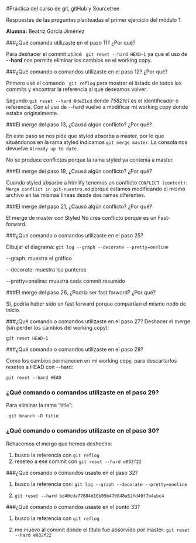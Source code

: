 #Práctica del curso de git, gitHub y Sourcetree

Respuestas de las preguntas planteadas el primer ejercicio del módulo 1. 

**Alumna:** Beatriz García Jiménez


###¿Qué comando utilizaste en el paso 11? ¿Por qué?

Para deshacer el commit utilicé ``` git reset --hard HEAD~1``` ya que el uso de **--hard** nos permite eliminar los cambios en el working copy.

###¿Qué comando o comandos utilizaste en el paso 12? ¿Por qué? 

Primero usé el comando ``` git reflog``` para mostrar el listado de todos los commits y encontrar la referencia al que deseamos volver.

Segundo ```git reset --hard 0de11cd``` donde  *75821c1* es el identificador o referencia. Con el uso de --hard vuelvo a modificar mi working copy donde estaba originalmente.

###El merge del paso 13, ¿Causó algún conflicto? ¿Por qué?

En este paso se nos pide que styled absorba a master, por lo que situándonos en la rama styled indicamos ```git merge master```. La consola nos devuelve ```Already up to date.```

No se produce conflictos porque la rama styled ya contenía a master.

###El merge del paso 19, ¿Causó algún conflicto? ¿Por qué? 

Cuando styled absorbe a htmlify tenemos un conflicto ````CONFLICT (content): Merge conflict in git-nuestro.md```` porque estamos modificando el mismo archivo en las mismas líneas desde dos ramas diferentes.

###El merge del paso 21, ¿Causó algún conflicto? ¿Por qué? 

El merge de master con Styled No crea conflicto porque es un Fast-forward.

###¿Qué comando o comandos utilizaste en el paso 25? 

Dibujar el diagrama: 
```git log --graph --decorate --pretty=oneline```

--graph: muestra el gráfico

--decorate: muestra los punteros

--pretty=oneline: muestra cada commit resumido 

###El merge del paso 26, ¿Podría ser fast forward? ¿Por qué?

Sí, podría haber sido un fast forward porque compartían el mismo nodo de inicio.

###¿Qué comando o comandos utilizaste en el paso 27?
Deshacer el merge (sin perder los cambios del working copy):

```git reset HEAD~1```

###¿Qué comando o comandos utilizaste en el paso 28?

Como los cambios permanecen en mi working copy, para descartarlos reseteo a HEAD con --hard:

```git reset --hard HEAD```

### ¿Qué comando o comandos utilizaste en el paso 29?

Para eliminar la rama “title”:

``` git branch -D title```

### ¿Qué comando o comandos utilizaste en el paso 30?
Rehacemos el merge que hemos deshecho:

1. busco la referencia con ```git reflog```
2. reseteo a ese commit con ```git reset --hard e032f22```

###¿Qué comando o comandos usaste en el paso 32?
1. busco la referencia con: ```git log --graph --decorate --pretty=oneline ```

2. ```git reset --hard bd40cda77884d10b05b470048a52fd49f7b4ebc4```

###¿Qué comando o comandos usaste en el punto 33?

1. busco la referencia con ```git reflog```

2. me muevo al commit donde el título fue absorvido por master: 
```git reset --hard e032f22 ```







